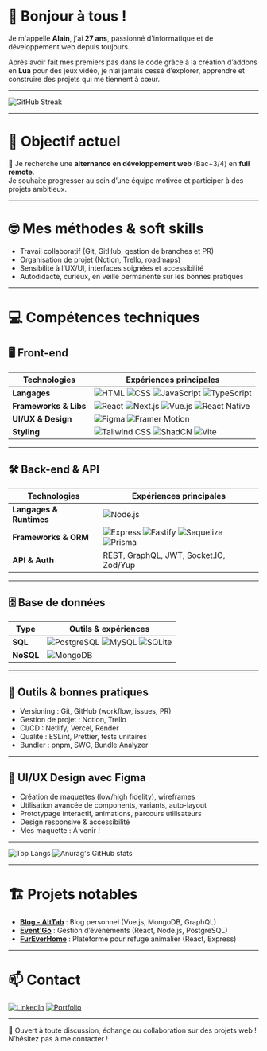 # 👋 Bonjour à tous !

Je m'appelle **Alain**, j'ai **27 ans**, passionné d'informatique et de développement web depuis toujours.

Après avoir fait mes premiers pas dans le code grâce à la création d’addons en **Lua** pour des jeux vidéo, je n’ai jamais cessé d’explorer, apprendre et construire des projets qui me tiennent à cœur.

---

![GitHub Streak](https://github-readme-streak-stats.herokuapp.com/?user=AlainBonneau&theme=dark&date_format=j%20M%5B%20Y%5D)

---

# 📌 Objectif actuel

🎯 Je recherche une **alternance en développement web** (Bac+3/4) en **full remote**.  
Je souhaite progresser au sein d’une équipe motivée et participer à des projets ambitieux.

---

# 🤓 Mes méthodes & soft skills

- Travail collaboratif (Git, GitHub, gestion de branches et PR)
- Organisation de projet (Notion, Trello, roadmaps)
- Sensibilité à l’UX/UI, interfaces soignées et accessibilité
- Autodidacte, curieux, en veille permanente sur les bonnes pratiques

---

# 💻 Compétences techniques

## 🖥️ **Front-end**

| Technologies | Expériences principales |
|--------------|------------------------|
| **Langages** | ![HTML](https://img.shields.io/badge/-HTML-E34F26?logo=html5&logoColor=white&style=flat) ![CSS](https://img.shields.io/badge/-CSS-1572B6?logo=css3&logoColor=white&style=flat) ![JavaScript](https://img.shields.io/badge/-JavaScript-F7DF1E?logo=javascript&logoColor=black&style=flat) ![TypeScript](https://img.shields.io/badge/-TypeScript-3178C6?logo=typescript&logoColor=white&style=flat) |
| **Frameworks & Libs** | ![React](https://img.shields.io/badge/-React-61DAFB?logo=react&logoColor=black&style=flat) ![Next.js](https://img.shields.io/badge/-Next.js-000000?logo=nextdotjs&logoColor=white&style=flat) ![Vue.js](https://img.shields.io/badge/-Vue.js-4fc08d?style=flat&logo=vuedotjs&logoColor=white) ![React Native](https://img.shields.io/badge/-React%20Native-61DAFB?logo=react&logoColor=black&style=flat) |
| **UI/UX & Design** | ![Figma](https://img.shields.io/badge/-Figma-F24E1E?logo=figma&logoColor=white&style=flat) ![Framer Motion](https://img.shields.io/badge/-Framer%20Motion-0055FF?logo=framer&logoColor=white&style=flat) |
| **Styling** | ![Tailwind CSS](https://img.shields.io/badge/-Tailwind%20CSS-06B6D4?logo=tailwind-css&logoColor=white&style=flat) ![ShadCN](https://img.shields.io/badge/-ShadCN-000000?logo=shadcnui&logoColor=white&style=flat) ![Vite](https://img.shields.io/badge/-Vite-646CFF?logo=vite&logoColor=white&style=flat) |

---

## 🛠️ **Back-end & API**

| Technologies | Expériences principales |
|--------------|------------------------|
| **Langages & Runtimes** | ![Node.js](https://img.shields.io/badge/-Node.js-339933?logo=node-dot-js&logoColor=white&style=flat) |
| **Frameworks & ORM** | ![Express](https://img.shields.io/badge/-Express-000000?logo=express&logoColor=white&style=flat) ![Fastify](https://img.shields.io/badge/-Fastify-202020?logo=fastify&logoColor=white&style=flat) ![Sequelize](https://img.shields.io/badge/-Sequelize-52B0E7?logo=sequelize&logoColor=white&style=flat) ![Prisma](https://img.shields.io/badge/-Prisma-2D3748?style=flat&logo=prisma&logoColor=white) |
| **API & Auth** | REST, GraphQL, JWT, Socket.IO, Zod/Yup |

---

## 🗄️ **Base de données**

| Type      | Outils & expériences |
|-----------|---------------------|
| **SQL**   | ![PostgreSQL](https://img.shields.io/badge/-PostgreSQL-4169E1?logo=postgresql&logoColor=white&style=flat) ![MySQL](https://img.shields.io/badge/-MySQL-4479A1?logo=mysql&logoColor=white&style=flat) ![SQLite](https://img.shields.io/badge/-SQLite-003B57?logo=sqlite&logoColor=white&style=flat) |
| **NoSQL** | ![MongoDB](https://img.shields.io/badge/-MongoDB-47A248?logo=mongodb&logoColor=white&style=flat) |

---

## 🧰 **Outils & bonnes pratiques**

- Versioning : Git, GitHub (workflow, issues, PR)
- Gestion de projet : Notion, Trello
- CI/CD : Netlify, Vercel, Render
- Qualité : ESLint, Prettier, tests unitaires
- Bundler : pnpm, SWC, Bundle Analyzer

---

## 🎨 **UI/UX Design avec Figma**

- Création de maquettes (low/high fidelity), wireframes
- Utilisation avancée de components, variants, auto-layout
- Prototypage interactif, animations, parcours utilisateurs
- Design responsive & accessibilité
- Mes maquette : À venir !
---

![Top Langs](https://github-readme-stats.vercel.app/api/top-langs/?username=AlainBonneau&layout=compact&theme=radical)
![Anurag's GitHub stats](https://github-readme-stats.vercel.app/api?username=AlainBonneau&show_icons=true&theme=radical)

---

# 🏗️ Projets notables 

- [**Blog - AltTab**](https://github.com/AlainBonneau/blog-mongodb-vue) : Blog personnel (Vue.js, MongoDB, GraphQL)
- [**Event'Go**](https://github.com/AlainBonneau/event-app) : Gestion d’évènements (React, Node.js, PostgreSQL)
- [**FurEverHome**](https://github.com/AlainBonneau/FurEverMyFront) : Plateforme pour refuge animalier (React, Express)

---

# 📫 Contact

[![LinkedIn](https://img.shields.io/badge/-LinkedIn-blue?logo=linkedin&style=for-the-badge)](https://www.linkedin.com/in/alain-bonneau-3a393b320/)
[![Portfolio](https://img.shields.io/badge/-Portfolio-black?style=for-the-badge&logo=vercel&logoColor=white)](https://www.alain-web.fr/)

---

💬 Ouvert à toute discussion, échange ou collaboration sur des projets web !  
N’hésitez pas à me contacter !
